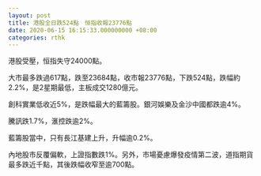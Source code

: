 ```yaml
---
layout: post
title: 港股全日跌524點　恒指收報23776點
date: 2020-06-15 16:15:33.000000000 +08:00
categories: rthk
---
```


港股受壓，恒指失守24000點。

大市最多跌過617點，跌至23684點，收市報23776點，下跌524點，跌幅約2.2%，是2星期最低，主板成交1280億元。

創科實業低收近5%，是跌幅最大的藍籌股。銀河娛樂及金沙中國都跌逾4%。

騰訊跌1.7%，滙控跌逾2%。

藍籌股當中，只有長江基建上升，升幅逾0.2%。

內地股市反覆偏軟，上證指數跌1%。另外，市場憂慮爆發疫情第二波，道指期貨最多跌近千點，其後跌幅收窄至逾700點。

